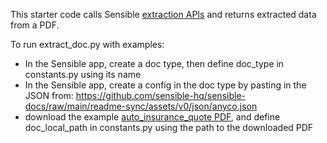 This starter code calls Sensible [extraction APIs](https://docs.sensible.so/reference#extract-data-from-a-document) and returns extracted data from a PDF.

To run extract_doc.py with examples:

- In the Sensible app, create a doc type, then define doc_type in constants.py using its name
- In the Sensible app, create a config in the doc type by pasting in the JSON from:  https://github.com/sensible-hq/sensible-docs/raw/main/readme-sync/assets/v0/json/anyco.json
- download the example [auto_insurance_quote PDF](https://github.com/sensible-hq/sensible-docs/raw/main/readme-sync/assets/v0/pdfs/auto_insurance_quote.pdf), and define doc_local_path in constants.py using the path to the downloaded PDF 
 

